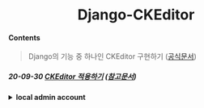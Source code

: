<h1 align="center"> Django-CKEditor </h1>


#### Contents
  > Django의 기능 중 하나인 CKEditor 구현하기 ([공식문서](https://github.com/django-ckeditor/django-ckeditor))

##### 20-09-30 [CKEditor 적용하기](https://www.notion.so/CKEditor-88195a46b9d84d01946392ffb875faa9) ([참고문서](https://jun108059.github.io/django-blog/CKEditor/00.ckeditor.html#_1-blog-ckeditor-프로젝트-만들기))

<details>
<summary><b>local admin account<b></summary>
ID: admin <br>
PW: 1111
</details>

